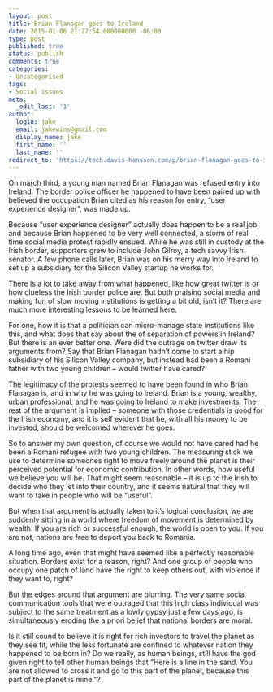 ```yaml
---
layout: post
title: Brian Flanagan goes to Ireland
date: 2015-01-06 21:27:54.000000000 -06:00
type: post
published: true
status: publish
comments: true
categories:
- Uncategorised
tags:
- Social issues
meta:
  _edit_last: '1'
author:
  login: jake
  email: jakewins@gmail.com
  display_name: jake
  first_name: ''
  last_name: ''
redirect_to: 'https://tech.davis-hansson.com/p/brian-flanagan-goes-to-ireland/'
---
```

<p>On march third, a young man named Brian Flanagan was refused entry into Ireland. The border police officer he happened to have been paired up with believed the occupation Brian cited as his reason for entry, “user experience designer”, was made up.</p>
<p><!--more--></p>
<p>Because “user experience designer” actually does happen to be a real job, and because Brian happened to be very well connected, a storm of real time social media protest rapidly ensued. While he was still in custody at the Irish border, supporters grew to include John Gilroy, a tech savvy Irish senator. A few phone calls later, Brian was on his merry way into Ireland to set up a subsidiary for the Silicon Valley startup he works for.</p>
<p>There is a lot to take away from what happened, like how <a title="All about how great twitter is" href="http://www.readability.com/read?url=http://techcrunch.com/2012/03/03/ux-expert-23-almost-refused-entry-to-ireland-to-hire-people-names-flanagan/">great twitter is</a> or how clueless the Irish border police are. But both praising social media and making fun of slow moving institutions is getting a bit old, isn’t it? There are much more interesting lessons to be learned here.</p>
<p>For one, how it is that a politician can micro-manage state institutions like this, and what does that say about the of separation of powers in Ireland? But there is an ever better one. Were did the outrage on twitter draw its arguments from? Say that Brian Flanagan hadn’t come to start a hip subsidiary of his Silicon Valley company, but instead had been a Romani father with two young children – would twitter have cared?</p>
<p>The legitimacy of the protests seemed to have been found in who Brian Flanagan is, and in why he was going to Ireland. Brian is a young, wealthy, urban professional, and he was going to Ireland to make investments. The rest of the argument is implied – someone with those credentials is good for the Irish economy, and it is self evident that he, with all his money to be invested, should be welcomed wherever he goes.</p>
<p>So to answer my own question, of course we would not have cared had he been a Romani refugee with two young children. The measuring stick we use to determine someones right to move freely around the planet is their perceived potential for economic contribution. In other words, how useful we believe you will be. That might seem reasonable – it is up to the Irish to decide who they let into their country, and it seems natural that they will want to take in people who will be “useful”.</p>
<p>But when that argument is actually taken to it’s logical conclusion, we are suddenly sitting in a world where freedom of movement is determined by wealth. If you are rich or successful enough, the world is open to you. If you are not, nations are free to deport you back to Romania.</p>
<p>A long time ago, even that might have seemed like a perfectly reasonable situation. Borders exist for a reason, right? And one group of people who occupy one patch of land have the right to keep others out, with violence if they want to, right?</p>
<p>But the edges around that argument are blurring. The very same social communication tools that were outraged that this high class individual was subject to the same treatment as a lowly gypsy just a few days ago, is simultaneously eroding the a priori belief that national borders are moral.</p>
<p>Is it still sound to believe it is right for rich investors to travel the planet as they see fit, while the less fortunate are confined to whatever nation they happened to be born in? Do we really, as human beings, still have the god given right to tell other human beings that “Here is a line in the sand. You are not allowed to cross it and go to this part of the planet, because this part of the planet is mine."?</p>
